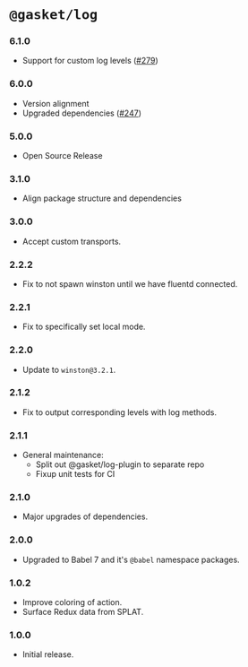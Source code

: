 # `@gasket/log`

### 6.1.0

- Support for custom log levels ([#279])

### 6.0.0

- Version alignment
- Upgraded dependencies ([#247])

### 5.0.0

- Open Source Release

### 3.1.0

- Align package structure and dependencies

### 3.0.0

- Accept custom transports.

### 2.2.2

- Fix to not spawn winston until we have fluentd connected.

### 2.2.1

- Fix to specifically set local mode.

### 2.2.0

- Update to `winston@3.2.1`.

### 2.1.2

- Fix to output corresponding levels with log methods.

### 2.1.1

- General maintenance:
  - Split out @gasket/log-plugin to separate repo
  - Fixup unit tests for CI

### 2.1.0

- Major upgrades of dependencies.

### 2.0.0

- Upgraded to Babel 7 and it's `@babel` namespace packages.

### 1.0.2

- Improve coloring of action.
- Surface Redux data from SPLAT.

### 1.0.0

- Initial release.


[#247]: https://github.com/godaddy/gasket/pull/247
[#279]: https://github.com/godaddy/gasket/pull/279
